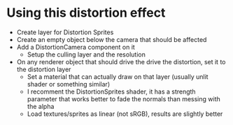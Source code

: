 # Using this distortion effect

- Create layer for Distortion Sprites
- Create an empty object below the camera that should be affected
- Add a DistortionCamera component on it
  - Setup the culling layer and the resolution
- On any renderer object that should drive the drive the distortion, set it to the distortion layer
  - Set a material that can actually draw on that layer (usually unlit shader or something similar)
  - I recomment the DistortionSprites shader, it has a strength parameter that works better to fade the normals than messing with the alpha
  - Load textures/sprites as linear (not sRGB), results are slightly better